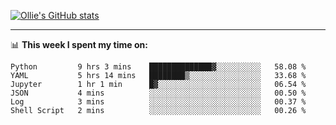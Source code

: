 <!--
**icedpanda/icedpanda** is a ✨ _special_ ✨ repository because its `README.md` (this file) appears on your GitHub profile.

Here are some ideas to get you started:

- 🔭 I’m currently working on ...
- 🌱 I’m currently learning ...
- 👯 I’m looking to collaborate on ...
- 🤔 I’m looking for help with ...
- 💬 Ask me about ...
- 📫 How to reach me: ...
- 😄 Pronouns: ...
- ⚡ Fun fact: ...
-->
[![Ollie's GitHub stats](https://github-readme-stats-icedpanda.vercel.app/api?username=icedpanda&count_private=true&show_icons=true)](https://github.com/icedpanda)

---
📊 **This week I spent my time on:**
<!--START_SECTION:waka-->

```text
Python         9 hrs 3 mins    ██████████████▓░░░░░░░░░░   58.08 %
YAML           5 hrs 14 mins   ████████▒░░░░░░░░░░░░░░░░   33.68 %
Jupyter        1 hr 1 min      █▓░░░░░░░░░░░░░░░░░░░░░░░   06.54 %
JSON           4 mins          ░░░░░░░░░░░░░░░░░░░░░░░░░   00.50 %
Log            3 mins          ░░░░░░░░░░░░░░░░░░░░░░░░░   00.37 %
Shell Script   2 mins          ░░░░░░░░░░░░░░░░░░░░░░░░░   00.26 %
```

<!--END_SECTION:waka-->
